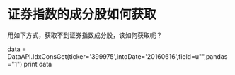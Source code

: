 # 证券指数的成分股如何获取

用如下方式，获取不到证券指数成分股，该如何获取呢？

data = DataAPI.IdxConsGet(ticker='399975',intoDate='20160616',field=u"",pandas="1")
print data